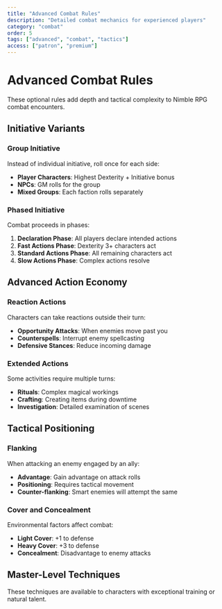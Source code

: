 ```yaml
---
title: "Advanced Combat Rules"
description: "Detailed combat mechanics for experienced players"
category: "combat"
order: 5
tags: ["advanced", "combat", "tactics"]
access: ["patron", "premium"]
---
```


# Advanced Combat Rules

These optional rules add depth and tactical complexity to Nimble RPG combat encounters.

## Initiative Variants

### Group Initiative
Instead of individual initiative, roll once for each side:
- **Player Characters**: Highest Dexterity + Initiative bonus
- **NPCs**: GM rolls for the group
- **Mixed Groups**: Each faction rolls separately

### Phased Initiative
Combat proceeds in phases:
1. **Declaration Phase**: All players declare intended actions
2. **Fast Actions Phase**: Dexterity 3+ characters act
3. **Standard Actions Phase**: All remaining characters act
4. **Slow Actions Phase**: Complex actions resolve

## Advanced Action Economy

### Reaction Actions
Characters can take reactions outside their turn:
- **Opportunity Attacks**: When enemies move past you
- **Counterspells**: Interrupt enemy spellcasting
- **Defensive Stances**: Reduce incoming damage

### Extended Actions
Some activities require multiple turns:
- **Rituals**: Complex magical workings
- **Crafting**: Creating items during downtime
- **Investigation**: Detailed examination of scenes

## Tactical Positioning

### Flanking
When attacking an enemy engaged by an ally:
- **Advantage**: Gain advantage on attack rolls
- **Positioning**: Requires tactical movement
- **Counter-flanking**: Smart enemies will attempt the same

### Cover and Concealment
Environmental factors affect combat:
- **Light Cover**: +1 to defense
- **Heavy Cover**: +3 to defense
- **Concealment**: Disadvantage to enemy attacks

## Master-Level Techniques

These techniques are available to characters with exceptional training or natural talent.
